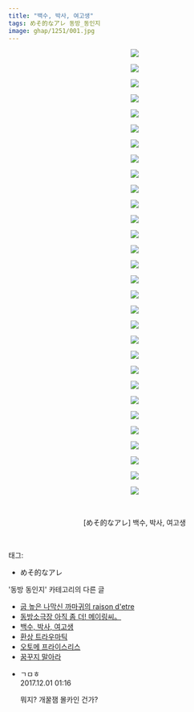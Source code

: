 ```yaml
---
title: "백수, 박사, 여고생"
tags: めそ的なアレ 동방_동인지
image: ghap/1251/001.jpg
---
```

<div class="article">
<p style="text-align: center; clear: none; float: none;"><img src="{{ site.nasurl }}/ghap/1251/001.jpg"/></p>
<p style="text-align: center; clear: none; float: none;"><img src="{{ site.nasurl }}/ghap/1251/002.jpg"/></p>
<p style="text-align: center; clear: none; float: none;"><img src="{{ site.nasurl }}/ghap/1251/003.jpg"/></p>
<p style="text-align: center; clear: none; float: none;"><img src="{{ site.nasurl }}/ghap/1251/004.jpg"/></p>
<p style="text-align: center; clear: none; float: none;"><img src="{{ site.nasurl }}/ghap/1251/005.jpg"/></p>
<p style="text-align: center; clear: none; float: none;"><img src="{{ site.nasurl }}/ghap/1251/006.jpg"/></p>
<p style="text-align: center; clear: none; float: none;"><img src="{{ site.nasurl }}/ghap/1251/007.jpg"/></p>
<p style="text-align: center; clear: none; float: none;"><img src="{{ site.nasurl }}/ghap/1251/008.jpg"/></p>
<p style="text-align: center; clear: none; float: none;"><img src="{{ site.nasurl }}/ghap/1251/009.jpg"/></p>
<p style="text-align: center; clear: none; float: none;"><img src="{{ site.nasurl }}/ghap/1251/010.jpg"/></p>
<p style="text-align: center; clear: none; float: none;"><img src="{{ site.nasurl }}/ghap/1251/011.jpg"/></p>
<p style="text-align: center; clear: none; float: none;"><img src="{{ site.nasurl }}/ghap/1251/012.jpg"/></p>
<p style="text-align: center; clear: none; float: none;"><img src="{{ site.nasurl }}/ghap/1251/013.jpg"/></p>
<p style="text-align: center; clear: none; float: none;"><img src="{{ site.nasurl }}/ghap/1251/014.jpg"/></p>
<p style="text-align: center; clear: none; float: none;"><img src="{{ site.nasurl }}/ghap/1251/015.jpg"/></p>
<p style="text-align: center; clear: none; float: none;"><img src="{{ site.nasurl }}/ghap/1251/016.jpg"/></p>
<p style="text-align: center; clear: none; float: none;"><img src="{{ site.nasurl }}/ghap/1251/017.jpg"/></p>
<p style="text-align: center; clear: none; float: none;"><img src="{{ site.nasurl }}/ghap/1251/018.jpg"/></p>
<p style="text-align: center; clear: none; float: none;"><img src="{{ site.nasurl }}/ghap/1251/019.jpg"/></p>
<p style="text-align: center; clear: none; float: none;"><img src="{{ site.nasurl }}/ghap/1251/020.jpg"/></p>
<p style="text-align: center; clear: none; float: none;"><img src="{{ site.nasurl }}/ghap/1251/021.jpg"/></p>
<p style="text-align: center; clear: none; float: none;"><img src="{{ site.nasurl }}/ghap/1251/022.jpg"/></p>
<p style="text-align: center; clear: none; float: none;"><img src="{{ site.nasurl }}/ghap/1251/023.jpg"/></p>
<p style="text-align: center; clear: none; float: none;"><img src="{{ site.nasurl }}/ghap/1251/024.jpg"/></p>
<p style="text-align: center; clear: none; float: none;"><img src="{{ site.nasurl }}/ghap/1251/025.jpg"/></p>
<p style="text-align: center; clear: none; float: none;"><img src="{{ site.nasurl }}/ghap/1251/026.jpg"/></p>
<p style="text-align: center; clear: none; float: none;"><img src="{{ site.nasurl }}/ghap/1251/027.jpg"/></p>
<p style="text-align: center; clear: none; float: none;"><img src="{{ site.nasurl }}/ghap/1251/028.jpg"/></p>
<p style="text-align: center; clear: none; float: none;"><img src="{{ site.nasurl }}/ghap/1251/029.jpg"/></p>
<p style="text-align: center; clear: none; float: none;"><img src="{{ site.nasurl }}/ghap/1251/030.jpg"/></p>
<p style="text-align: center; clear: none; float: none;"><br/></p>
<p style="text-align: center; clear: none; float: none;">[めそ的なアレ] 백수, 박사, 여고생</p>
<p><br/></p>
</div><div class="tagTrail">
<p>태그: </p>
<ul>
<li>めそ的なアレ</li>
</ul>
</div><div class="another">
<p>'동방 동인지' 카테고리의 다른 글</p>
<ul>
<li><a href="/2016-07-31-ghap_1253">굽 높은 나막신 까마귀의 raison d'etre</a></li>
<li><a href="/2016-07-31-ghap_1252">동방소극장 아직 좀 더! 메이링씨。</a></li>
<li><a href="/2016-07-31-ghap_1251">백수, 박사, 여고생</a></li>
<li><a href="/2016-07-31-ghap_1250">환상 트라우마틱</a></li>
<li><a href="/2016-07-30-ghap_1248">오토메 프라이스리스</a></li>
<li><a href="/2016-07-30-ghap_1247">꿈꾸지 말아라</a></li>
</ul>
</div><div class="cb_module cb_fluid">
<div class="cb_wrt cb_profile">
<div class="comment">
<ul>
<li class="cb_thumb_off" id="comment15141861">
<div class="cb_comment_area">
<div class="cb_info_area">
<div class="cb_section">
<span class="cb_nick_name">ㄱㅁㅎ</span>
</div>
<div class="cb_section">
<span class="cb_date">2017.12.01 01:16 </span>
</div>
</div>
<div class="cb_dsc_comment">
<p class="cb_dsc">
											뭐지? 개꿀잼 몰카인 건가?
										</p>
</div>
</div></li>
</ul>
</div>
</div><!-- commentList close -->
</div>
<br/>
<p id="refer"></p>
<br/>
